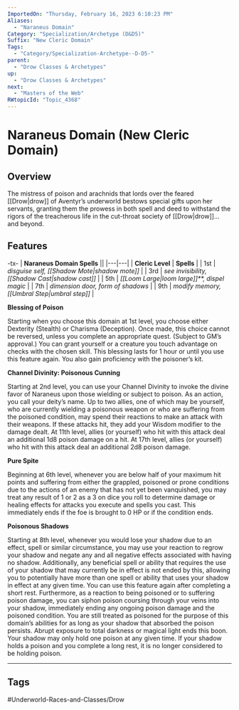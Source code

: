 ```yaml
---
ImportedOn: "Thursday, February 16, 2023 6:10:23 PM"
Aliases:
  - "Naraneus Domain"
Category: "Specialization/Archetype (D&D5)"
Suffix: "New Cleric Domain"
Tags:
  - "Category/Specialization-Archetype--D-D5-"
parent:
  - "Drow Classes & Archetypes"
up:
  - "Drow Classes & Archetypes"
next:
  - "Masters of the Web"
RWtopicId: "Topic_4368"
---
```

# Naraneus Domain (New Cleric Domain)
## Overview
The mistress of poison and arachnids that lords over the feared [[Drow|drow]] of Aventyr’s underworld bestows special gifts upon her servants, granting them the prowess in both spell and deed to withstand the rigors of the treacherous life in the cut-throat society of [[Drow|drow]]... and beyond.

## Features
-tx-
| **Naraneus Domain Spells** ||
|---|---|
| **Cleric Level** | **Spells** |
| 1st | *disguise self,* *[[Shadow Mote\|shadow mote]]* |
| 3rd | *see invisibility,* *[[Shadow Cast\|shadow cast]]* |
| 5th | *[[Loom Large\|loom large]]**, dispel magic* |
| 7th | *dimension door, form of shadows* |
| 9th | *modify memory,* *[[Umbral Step\|umbral step]]* |

**Blessing of Poison**

Starting when you choose this domain at 1st level, you choose either Dexterity (Stealth) or Charisma (Deception). Once made, this choice cannot be reversed, unless you complete an appropriate quest. (Subject to GM’s approval.) You can grant yourself or a creature you touch advantage on checks with the chosen skill. This blessing lasts for 1 hour or until you use this feature again. You also gain proficiency with the poisoner’s kit.

**Channel Divinity: Poisonous Cunning**

Starting at 2nd level, you can use your Channel Divinity to invoke the divine favor of Naraneus upon those wielding or subject to poison. As an action, you call your deity’s name. Up to two allies, one of which may be yourself, who are currently wielding a poisonous weapon or who are suffering from the poisoned condition, may spend their reactions to make an attack with their weapons. If these attacks hit, they add your Wisdom modifier to the damage dealt. At 11th level, allies (or yourself) who hit with this attack deal an additional 1d8 poison damage on a hit. At 17th level, allies (or yourself) who hit with this attack deal an additional 2d8 poison damage.

**Pure Spite**

Beginning at 6th level, whenever you are below half of your maximum hit points and suffering from either the grappled, poisoned or prone conditions due to the actions of an enemy that has not yet been vanquished, you may treat any result of 1 or 2 as a 3 on dice you roll to determine damage or healing effects for attacks you execute and spells you cast. This immediately ends if the foe is brought to 0 HP or if the condition ends.

**Poisonous Shadows**

Starting at 8th level, whenever you would lose your shadow due to an effect, spell or similar circumstance, you may use your reaction to regrow your shadow and negate any and all negative effects associated with having no shadow. Additionally, any beneficial spell or ability that requires the use of your shadow that may currently be in effect is not ended by this, allowing you to potentially have more than one spell or ability that uses your shadow in effect at any given time. You can use this feature again after completing a short rest. Furthermore, as a reaction to being poisoned or to suffering poison damage, you can siphon poison coursing through your veins into your shadow, immediately ending any ongoing poison damage and the poisoned condition. You are still treated as poisoned for the purpose of this domain’s abilities for as long as your shadow that absorbed the poison persists. Abrupt exposure to total darkness or magical light ends this boon. Your shadow may only hold one poison at any given time. If your shadow holds a poison and you complete a long rest, it is no longer considered to be holding poison.


---
## Tags
#Underworld-Races-and-Classes/Drow

